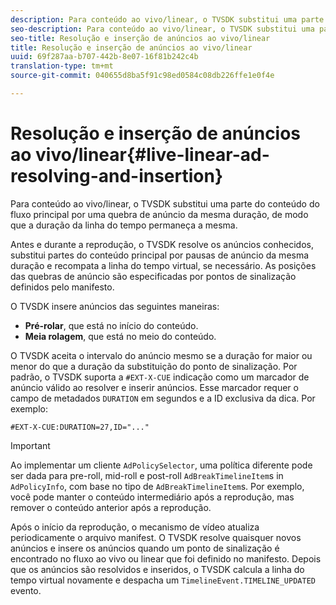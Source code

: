 ```yaml
---
description: Para conteúdo ao vivo/linear, o TVSDK substitui uma parte do conteúdo do fluxo principal por uma quebra de anúncio da mesma duração, de modo que a duração da linha do tempo permaneça a mesma.
seo-description: Para conteúdo ao vivo/linear, o TVSDK substitui uma parte do conteúdo do fluxo principal por uma quebra de anúncio da mesma duração, de modo que a duração da linha do tempo permaneça a mesma.
seo-title: Resolução e inserção de anúncios ao vivo/linear
title: Resolução e inserção de anúncios ao vivo/linear
uuid: 69f287aa-b707-442b-8e07-16f81b242c4b
translation-type: tm+mt
source-git-commit: 040655d8ba5f91c98ed0584c08db226ffe1e0f4e

---
```



# Resolução e inserção de anúncios ao vivo/linear{#live-linear-ad-resolving-and-insertion}

Para conteúdo ao vivo/linear, o TVSDK substitui uma parte do conteúdo do fluxo principal por uma quebra de anúncio da mesma duração, de modo que a duração da linha do tempo permaneça a mesma.

Antes e durante a reprodução, o TVSDK resolve os anúncios conhecidos, substitui partes do conteúdo principal por pausas de anúncio da mesma duração e recompata a linha do tempo virtual, se necessário. As posições das quebras de anúncio são especificadas por pontos de sinalização definidos pelo manifesto.

O TVSDK insere anúncios das seguintes maneiras:

* **Pré-rolar**, que está no início do conteúdo.
* **Meia rolagem**, que está no meio do conteúdo.

O TVSDK aceita o intervalo do anúncio mesmo se a duração for maior ou menor do que a duração da substituição do ponto de sinalização. Por padrão, o TVSDK suporta a `#EXT-X-CUE` indicação como um marcador de anúncio válido ao resolver e inserir anúncios. Esse marcador requer o campo de metadados `DURATION` em segundos e a ID exclusiva da dica. Por exemplo:

```
#EXT-X-CUE:DURATION=27,ID="..."
```

>[!IMPORTANT]
>
>Ao implementar um cliente `AdPolicySelector`, uma política diferente pode ser dada para pre-roll, mid-roll e post-roll `AdBreakTimelineItem`s in `AdPolicyInfo`, com base no tipo de `AdBreakTimelineItem`s. Por exemplo, você pode manter o conteúdo intermediário após a reprodução, mas remover o conteúdo anterior após a reprodução.

Após o início da reprodução, o mecanismo de vídeo atualiza periodicamente o arquivo manifest. O TVSDK resolve quaisquer novos anúncios e insere os anúncios quando um ponto de sinalização é encontrado no fluxo ao vivo ou linear que foi definido no manifesto. Depois que os anúncios são resolvidos e inseridos, o TVSDK calcula a linha do tempo virtual novamente e despacha um `TimelineEvent.TIMELINE_UPDATED` evento.
